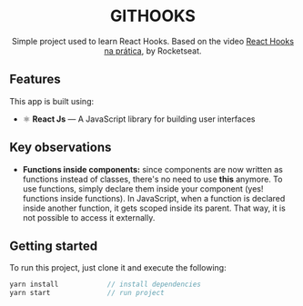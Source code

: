 <h1 align="center">
<br>
GITHOOKS
</h1>

<p align="center">Simple project used to learn React Hooks. Based on the video <a href="https://youtu.be/6WB16wZS61c">React Hooks na prática</a>, by Rocketseat.</p>

## Features

[//]: # "Add the features of your project here:"

This app is built using:

- ⚛️ **React Js** — A JavaScript library for building user interfaces

## Key observations

- **Functions inside components:** since components are now written as functions instead of classes, there's no need to use **this** anymore. To use functions, simply declare them inside your component (yes! functions inside functions). In JavaScript, when a function is declared inside another function, it gets scoped inside its parent. That way, it is not possible to access it externally.

## Getting started

To run this project, just clone it and execute the following:

```js
yarn install            // install dependencies
yarn start              // run project
```
